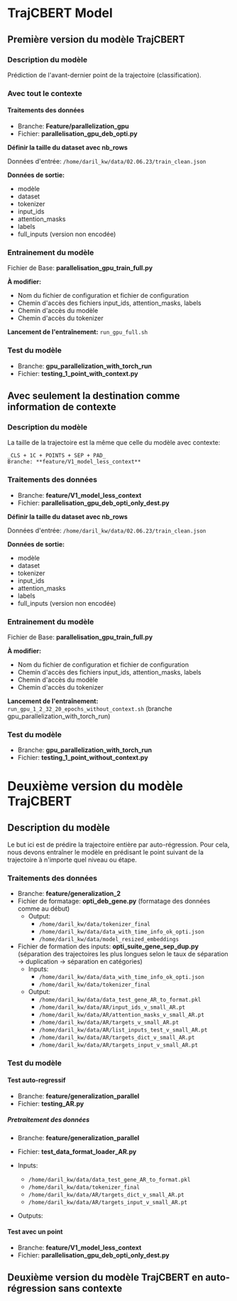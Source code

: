 # TrajCBERT Model

## Première version du modèle TrajCBERT

### Description du modèle

Prédiction de l'avant-dernier point de la trajectoire (classification).

### Avec tout le contexte

#### Traitements des données

- Branche: **Feature/parallelization_gpu**
- Fichier: **parallelisation_gpu_deb_opti.py**

**Définir la taille du dataset avec nb_rows**

Données d'entrée: `/home/daril_kw/data/02.06.23/train_clean.json`

**Données de sortie:**
- modèle
- dataset
- tokenizer
- input_ids
- attention_masks
- labels
- full_inputs (version non encodée)

### Entrainement du modèle

Fichier de Base: **parallelisation_gpu_train_full.py**

**À modifier:**
- Nom du fichier de configuration et fichier de configuration
- Chemin d'accès des fichiers input_ids, attention_masks, labels
- Chemin d'accès du modèle
- Chemin d'accès du tokenizer

**Lancement de l'entraînement:**
`run_gpu_full.sh`


### Test du modèle 
  - Branche: **gpu_parallelization_with_torch_run**
  - Fichier: **testing_1_point_with_context.py**
## Avec seulement la destination comme information de contexte

### Description du modèle

La taille de la trajectoire est la même que celle du modèle avec contexte:

```
_CLS + 1C + POINTS + SEP + PAD_
Branche: **feature/V1_model_less_context**
```

### Traitements des données

- Branche: **feature/V1_model_less_context**
- Fichier: **parallelisation_gpu_deb_opti_only_dest.py**

**Définir la taille du dataset avec nb_rows**

Données d'entrée: `/home/daril_kw/data/02.06.23/train_clean.json`

**Données de sortie:**
- modèle
- dataset
- tokenizer
- input_ids
- attention_masks
- labels
- full_inputs (version non encodée)

### Entrainement du modèle

Fichier de Base: **parallelisation_gpu_train_full.py**

**À modifier:**
- Nom du fichier de configuration et fichier de configuration
- Chemin d'accès des fichiers input_ids, attention_masks, labels
- Chemin d'accès du modèle
- Chemin d'accès du tokenizer

**Lancement de l'entraînement:**
`run_gpu_1_2_32_20_epochs_without_context.sh` (branche gpu_parallelization_with_torch_run)


### Test du modèle 
  - Branche: **gpu_parallelization_with_torch_run**
  - Fichier: **testing_1_point_without_context.py**
# Deuxième version du modèle TrajCBERT

## Description du modèle

Le but ici est de prédire la trajectoire entière par auto-régression. Pour cela, nous devons entraîner le modèle en prédisant le point suivant de la trajectoire à n'importe quel niveau ou étape.

### Traitements des données

- Branche: **feature/generalization_2**
- Fichier de formatage: **opti_deb_gene.py** (formatage des données comme au début)
  - Output:
    - `/home/daril_kw/data/tokenizer_final`
    - `/home/daril_kw/data/data_with_time_info_ok_opti.json`
    - `/home/daril_kw/data/model_resized_embeddings`
- Fichier de formation des inputs: **opti_suite_gene_sep_dup.py** (séparation des trajectoires les plus longues selon le taux de séparation -> duplication -> séparation en catégories)
  - Inputs:
    - `/home/daril_kw/data/data_with_time_info_ok_opti.json`
    - `/home/daril_kw/data/tokenizer_final`
  - Output:
    - `/home/daril_kw/data/data_test_gene_AR_to_format.pkl`
    - `/home/daril_kw/data/AR/input_ids_v_small_AR.pt`
    - `/home/daril_kw/data/AR/attention_masks_v_small_AR.pt`
    - `/home/daril_kw/data/AR/targets_v_small_AR.pt`
    - `/home/daril_kw/data/AR/list_inputs_test_v_small_AR.pt`
    - `/home/daril_kw/data/AR/targets_dict_v_small_AR.pt`
    - `/home/daril_kw/data/AR/targets_input_v_small_AR.pt`


### Test du modèle 
#### Test auto-regressif
 - Branche: **feature/generalization_parallel**
 - Fichier: **testing_AR.py**

 ##### Pretraitement des données
  - Branche: **feature/generalization_parallel**
  - Fichier: **test_data_format_loader_AR.py**

  - Inputs: 
    - `/home/daril_kw/data/data_test_gene_AR_to_format.pkl`
    - `/home/daril_kw/data/tokenizer_final`
    - `/home/daril_kw/data/AR/targets_dict_v_small_AR.pt`
    - `/home/daril_kw/data/AR/targets_input_v_small_AR.pt`

  - Outputs:
  





#### Test avec un point

- Branche: **feature/V1_model_less_context**
- Fichier: **parallelisation_gpu_deb_opti_only_dest.py**





## Deuxième version du modèle TrajCBERT en auto-régression sans contexte


